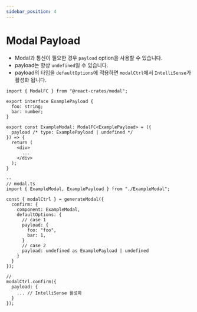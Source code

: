 ```yaml
---
sidebar_position: 4
---
```


# Modal Payload

- Modal과 통신이 필요한 경우 `payload` option을 사용할 수 있습니다.
- payload는 항상 `undefined`일 수 있습니다.
- payload의 타입을 `defaultOptions`에 적용하면 `modalCtrl`에서 `IntelliSense`가 활성화 됩니다.

```tsx
import { ModalFC } from "@react-crates/modal";

export interface ExamplePayload {
  foo: string;
  bar: number;
}

export const ExampleModal: ModalFC<ExamplePayload> = ({
  payload /* type: ExamplePayload | undefined */
}) => {
  return (
    <div>
      ...
    </div>
  );
}

--
// modal.ts
import { ExampleModal, ExamplePayload } from "./ExampleModal";

const { modalCtrl } = generateModal({
  confirm: {
    component: ExampleModal,
    defaultOptions: {
      // case 1
      payload: {
        foo: "foo",
        bar: 1,
      }
      // case 2
      payload: undefined as ExamplePayload | undefined
    }
  }
});

//
modalCtrl.confirm({
  payload: {
    ... // IntelliSense 활성화
  }
});
```
